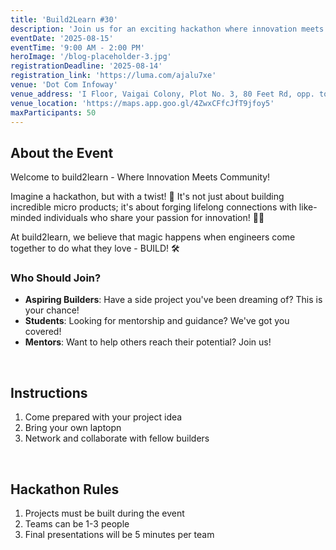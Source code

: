 ```yaml
---
title: 'Build2Learn #30'
description: 'Join us for an exciting hackathon where innovation meets community!'
eventDate: '2025-08-15'
eventTime: '9:00 AM - 2:00 PM'
heroImage: '/blog-placeholder-3.jpg'
registrationDeadline: '2025-08-14'
registration_link: 'https://luma.com/ajalu7xe'
venue: 'Dot Com Infoway'
venue_address: 'I Floor, Vaigai Colony, Plot No. 3, 80 Feet Rd, opp. to Ambika Theatre, Anna Nagar, Madurai, Tamil Nadu 625020'
venue_location: '​https://maps.app.goo.gl/4ZwxCFfcJfT9jfoy5'
maxParticipants: 50
---
```


## About the Event

Welcome to build2learn - Where Innovation Meets Community! 

Imagine a hackathon, but with a twist! 🤔 It's not just about building incredible micro products; it's about forging lifelong connections with like-minded individuals who share your passion for innovation! 🤝💡

At build2learn, we believe that magic happens when engineers come together to do what they love - BUILD! 🛠

### Who Should Join?

- **Aspiring Builders**: Have a side project you've been dreaming of? This is your chance!
- **Students**: Looking for mentorship and guidance? We've got you covered!
- **Mentors**: Want to help others reach their potential? Join us!

<br />

## Instructions

1. Come prepared with your project idea
2. Bring your own laptopn
3. Network and collaborate with fellow builders

<br />

## Hackathon Rules

1. Projects must be built during the event
2. Teams can be 1-3 people
3. Final presentations will be 5 minutes per team